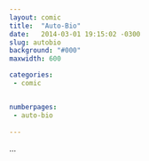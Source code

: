 ```yaml
---
layout: comic
title:  "Auto-Bio"
date:   2014-03-01 19:15:02 -0300
slug: autobio
background: "#000"
maxwidth: 600

categories:
 - comic


numberpages:
 - auto-bio
 
---
```


...